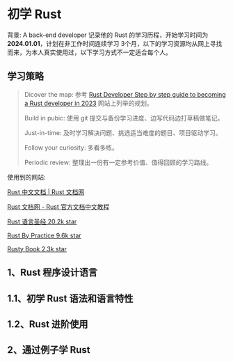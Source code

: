 # 初学 Rust 

背景: A back-end developer 记录他的 Rust 的学习历程，开始学习时间为 **2024.01.01**，计划在非工作时间连续学习 3个月，以下的学习资源均从网上寻找而来，为本人真实使用过，以下学习方式不一定适合每个人。

## 学习策略

> Dicover the map: 参考 [Rust Developer Step by step guide to becoming a Rust developer in 2023](https://roadmap.sh/rust) 网站上列举的规划。
>
> Build in pubic: 使用 git 提交与备份学习进度、边写代码边打草稿做笔记。
>
> Just-in-time: 及时学习解决问题、挑选适当难度的题目、项目驱动学习。
>
> Follow your curiosity: 多看多练。
>
> Periodic review: 整理出一份有一定参考价值、值得回顾的学习路线。

使用到的网站:

[Rust 中文文档 | Rust 文档网](https://rustwiki.org/docs/)

[Rust 文档网 - Rust 官方文档中文教程](https://www.rustwiki.org.cn)

[Rust 语言圣经 20.2k star](https://github.com/sunface/rust-course)

[Rust By Practice 9.6k star](https://github.com/sunface/rust-by-practice)

[Rusty Book 2.3k star](https://github.com/rustlang-cn/rusty-book)

## 1、Rust 程序设计语言

## 1.1、初学 Rust 语法和语言特性

## 1.2、Rust 进阶使用

## 2、通过例子学 Rust
